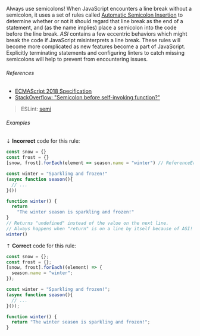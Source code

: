 Always use semicolons! When JavaScript encounters a line break without a semicolon, it uses a set of rules called [Automatic Semicolon Insertion][2] to determine whether or not it should regard that line break as the end of a statement, and (as the name implies) place a semicolon into the code before the line break. _ASI_ contains a few eccentric behaviors which might break the code if JavaScript misinterprets a line break. These rules will become more complicated as new features become a part of JavaScript. Explicitly terminating statements and configuring linters to catch missing semicolons will help to prevent from encountering issues.

###### References

- [ECMAScript 2018 Specification][3]
- [StackOverflow: "Semicolon before self-invoking function?"][4]

> ESLint: [semi][1]

###### Examples

⇣ **Incorrect** code for this rule:

<!--lint disable no-missing-blank-lines-->
<!-- prettier-ignore -->
```js
const snow = {}
const frost = {}
[snow, frost].forEach(element => season.name = "winter") // ReferenceError: season is not defined
```

<!-- prettier-ignore -->
```js
const winter = "Sparkling and frozen!"
(async function season(){
  // ...
}())
```

<!-- prettier-ignore -->
```js
function winter() {
  return
    "The winter season is sparkling and frozen!"
}
// Returns "undefined" instead of the value on the next line.
// Always happens when "return" is on a line by itself because of ASI!
winter()
```

⇡ **Correct** code for this rule:

```js
const snow = {};
const frost = {};
[snow, frost].forEach((element) => {
  season.name = "winter";
});
```

<!-- prettier-ignore -->
```js
const winter = "Sparkling and frozen!";
(async function season(){
  // ...
}());
```

<!--lint enable no-missing-blank-lines-->

```js
function winter() {
  return "The winter season is sparkling and frozen!";
}
```

[1]: https://eslint.org/docs/latest/rules/semi
[2]: https://developer.mozilla.org/en-US/docs/Web/JavaScript/Reference/Lexical_grammar#Automatic_semicolon_insertion
[3]: https://tc39.es/ecma262/#sec-automatic-semicolon-insertion
[4]: https://stackoverflow.com/questions/7365172/semicolon-before-self-invoking-function/7365214#7365214
